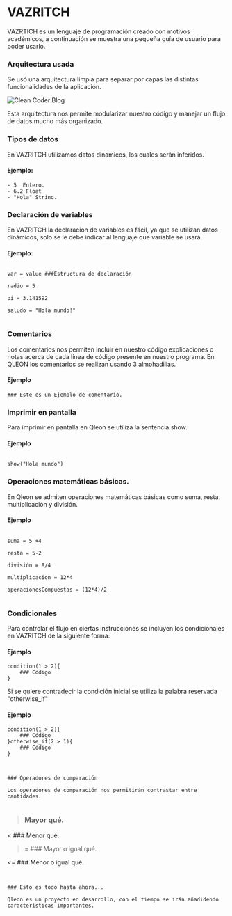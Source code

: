 
# VAZRITCH

VAZRTICH es un lenguaje de programación creado con motivos académicos, a continuación se muestra una pequeña guía de usuario para poder usarlo.


### Arquitectura usada
Se usó una arquitectura limpia para separar por capas las distintas funcionalidades de la aplicación.

![Clean Coder Blog](https://blog.cleancoder.com/uncle-bob/images/2012-08-13-the-clean-architecture/CleanArchitecture.jpg)

Esta arquitectura nos permite modularizar nuestro código y manejar un flujo de datos mucho más organizado.


### Tipos de datos

En VAZRITCH utilizamos datos dinamicos, los cuales serán inferidos.

#### Ejemplo:

```
- 5  Entero.
- 6.2 Float
- "Hola" String.
```

### Declaración de variables

En VAZRITCH la declaracion de variables es fácil, ya que se utilizan datos dinámicos, solo se le debe indicar al lenguaje que variable se usará.


#### Ejemplo:

```

var = value ###Estructura de declaración

radio = 5

pi = 3.141592

saludo = "Hola mundo!"


```

### Comentarios

Los comentarios nos permiten incluir en nuestro código explicaciones o notas acerca de cada línea de código presente en nuestro programa.
En QLEON los comentarios se realizan usando 3 almohadillas.

#### Ejemplo

```
### Este es un Ejemplo de comentario.

```


### Imprimir en pantalla


Para imprimir en pantalla en Qleon se utiliza la sentencia show.

#### Ejemplo

```

show("Hola mundo")

```


### Operaciones matemáticas básicas.

En Qleon se admiten operaciones matemáticas básicas como suma, resta, multiplicación y división.


#### Ejemplo

```

suma = 5 +4

resta = 5-2

división = 8/4

multiplicacion = 12*4

operacionesCompuestas = (12*4)/2


```


### Condicionales

Para controlar el flujo en ciertas instrucciones se incluyen los condicionales en VAZRITCH de la siguiente forma:


#### Ejemplo

```
condition(1 > 2){
    ### Código
}
```
Si se quiere contradecir la condición inicial se utiliza la palabra reservada "otherwise_if"

#### Ejemplo

```
condition(1 > 2){
    ### Código
}otherwise_if(2 > 1){
	### Código
}



### Operadores de comparación

Los operadores de comparación nos permitirán contrastar entre cantidades. 


```
> ### Mayor qué.

< ### Menor qué.

>= ### Mayor o igual qué.

<= ### Menor o igual qué.


```
```
```

### Esto es todo hasta ahora...

Qleon es un proyecto en desarrollo, con el tiempo se irán añadidendo características importantes.
